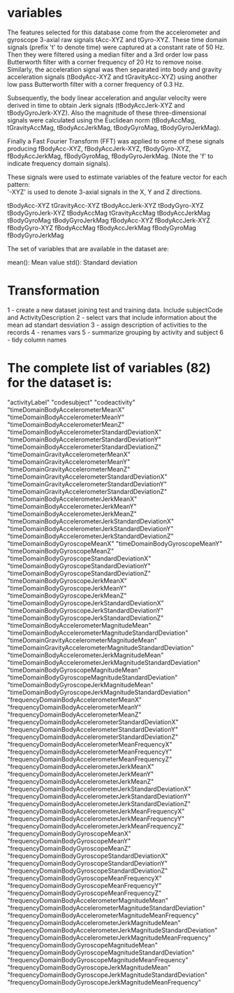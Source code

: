 variables 
===========

The features selected for this database come from the accelerometer and gyroscope 3-axial raw signals tAcc-XYZ and tGyro-XYZ. These time domain signals (prefix 't' to denote time) were captured at a constant rate of 50 Hz. Then they were filtered using a median filter and a 3rd order low pass Butterworth filter with a corner frequency of 20 Hz to remove noise. Similarly, the acceleration signal was then separated into body and gravity acceleration signals (tBodyAcc-XYZ and tGravityAcc-XYZ) using another low pass Butterworth filter with a corner frequency of 0.3 Hz. 

Subsequently, the body linear acceleration and angular velocity were derived in time to obtain Jerk signals (tBodyAccJerk-XYZ and tBodyGyroJerk-XYZ). Also the magnitude of these three-dimensional signals were calculated using the Euclidean norm (tBodyAccMag, tGravityAccMag, tBodyAccJerkMag, tBodyGyroMag, tBodyGyroJerkMag). 

Finally a Fast Fourier Transform (FFT) was applied to some of these signals producing fBodyAcc-XYZ, fBodyAccJerk-XYZ, fBodyGyro-XYZ, fBodyAccJerkMag, fBodyGyroMag, fBodyGyroJerkMag. (Note the 'f' to indicate frequency domain signals). 

These signals were used to estimate variables of the feature vector for each pattern:  
'-XYZ' is used to denote 3-axial signals in the X, Y and Z directions.

tBodyAcc-XYZ
tGravityAcc-XYZ
tBodyAccJerk-XYZ
tBodyGyro-XYZ
tBodyGyroJerk-XYZ
tBodyAccMag
tGravityAccMag
tBodyAccJerkMag
tBodyGyroMag
tBodyGyroJerkMag
fBodyAcc-XYZ
fBodyAccJerk-XYZ
fBodyGyro-XYZ
fBodyAccMag
fBodyAccJerkMag
fBodyGyroMag
fBodyGyroJerkMag

The set of variables that are available in the dataset are: 

mean(): Mean value
std(): Standard deviation

Transformation
===========
1 - create a new dataset joining test and training data. Include subjectCode and ActivityDescription
2 - select vars that include information about the mean ad standart desviation
3 - assign description of activities to the records
4 - renames vars
5 - summarize grouping by activity and subject
6 - tidy column names

The complete list of variables (82) for the dataset is:
===========

"activityLabel"
"codesubject"
"codeactivity"
"timeDomainBodyAccelerometerMeanX"
"timeDomainBodyAccelerometerMeanY"
"timeDomainBodyAccelerometerMeanZ"
"timeDomainBodyAccelerometerStandardDeviationX"
"timeDomainBodyAccelerometerStandardDeviationY"
"timeDomainBodyAccelerometerStandardDeviationZ"
"timeDomainGravityAccelerometerMeanX"
"timeDomainGravityAccelerometerMeanY"
"timeDomainGravityAccelerometerMeanZ"
"timeDomainGravityAccelerometerStandardDeviationX"
"timeDomainGravityAccelerometerStandardDeviationY"
"timeDomainGravityAccelerometerStandardDeviationZ"
"timeDomainBodyAccelerometerJerkMeanX"
"timeDomainBodyAccelerometerJerkMeanY"
"timeDomainBodyAccelerometerJerkMeanZ"
"timeDomainBodyAccelerometerJerkStandardDeviationX"
"timeDomainBodyAccelerometerJerkStandardDeviationY"
"timeDomainBodyAccelerometerJerkStandardDeviationZ"
"timeDomainBodyGyroscopeMeanX"
"timeDomainBodyGyroscopeMeanY"
"timeDomainBodyGyroscopeMeanZ"
"timeDomainBodyGyroscopeStandardDeviationX"
"timeDomainBodyGyroscopeStandardDeviationY"
"timeDomainBodyGyroscopeStandardDeviationZ"
"timeDomainBodyGyroscopeJerkMeanX"
"timeDomainBodyGyroscopeJerkMeanY"
"timeDomainBodyGyroscopeJerkMeanZ"
"timeDomainBodyGyroscopeJerkStandardDeviationX"
"timeDomainBodyGyroscopeJerkStandardDeviationY"
"timeDomainBodyGyroscopeJerkStandardDeviationZ"
"timeDomainBodyAccelerometerMagnitudeMean"
"timeDomainBodyAccelerometerMagnitudeStandardDeviation"
"timeDomainGravityAccelerometerMagnitudeMean"
"timeDomainGravityAccelerometerMagnitudeStandardDeviation"
"timeDomainBodyAccelerometerJerkMagnitudeMean"
"timeDomainBodyAccelerometerJerkMagnitudeStandardDeviation"
"timeDomainBodyGyroscopeMagnitudeMean"
"timeDomainBodyGyroscopeMagnitudeStandardDeviation"
"timeDomainBodyGyroscopeJerkMagnitudeMean"
"timeDomainBodyGyroscopeJerkMagnitudeStandardDeviation"
"frequencyDomainBodyAccelerometerMeanX"
"frequencyDomainBodyAccelerometerMeanY"
"frequencyDomainBodyAccelerometerMeanZ"
"frequencyDomainBodyAccelerometerStandardDeviationX"
"frequencyDomainBodyAccelerometerStandardDeviationY"
"frequencyDomainBodyAccelerometerStandardDeviationZ"
"frequencyDomainBodyAccelerometerMeanFrequencyX"
"frequencyDomainBodyAccelerometerMeanFrequencyY"
"frequencyDomainBodyAccelerometerMeanFrequencyZ"
"frequencyDomainBodyAccelerometerJerkMeanX"
"frequencyDomainBodyAccelerometerJerkMeanY"
"frequencyDomainBodyAccelerometerJerkMeanZ"
"frequencyDomainBodyAccelerometerJerkStandardDeviationX"
"frequencyDomainBodyAccelerometerJerkStandardDeviationY"
"frequencyDomainBodyAccelerometerJerkStandardDeviationZ"
"frequencyDomainBodyAccelerometerJerkMeanFrequencyX"
"frequencyDomainBodyAccelerometerJerkMeanFrequencyY"
"frequencyDomainBodyAccelerometerJerkMeanFrequencyZ"
"frequencyDomainBodyGyroscopeMeanX"
"frequencyDomainBodyGyroscopeMeanY"
"frequencyDomainBodyGyroscopeMeanZ"
"frequencyDomainBodyGyroscopeStandardDeviationX"
"frequencyDomainBodyGyroscopeStandardDeviationY"
"frequencyDomainBodyGyroscopeStandardDeviationZ"
"frequencyDomainBodyGyroscopeMeanFrequencyX"
"frequencyDomainBodyGyroscopeMeanFrequencyY"
"frequencyDomainBodyGyroscopeMeanFrequencyZ"
"frequencyDomainBodyAccelerometerMagnitudeMean"
"frequencyDomainBodyAccelerometerMagnitudeStandardDeviation"
"frequencyDomainBodyAccelerometerMagnitudeMeanFrequency"
"frequencyDomainBodyAccelerometerJerkMagnitudeMean"
"frequencyDomainBodyAccelerometerJerkMagnitudeStandardDeviation"
"frequencyDomainBodyAccelerometerJerkMagnitudeMeanFrequency"
"frequencyDomainBodyGyroscopeMagnitudeMean"
"frequencyDomainBodyGyroscopeMagnitudeStandardDeviation"
"frequencyDomainBodyGyroscopeMagnitudeMeanFrequency"
"frequencyDomainBodyGyroscopeJerkMagnitudeMean"
"frequencyDomainBodyGyroscopeJerkMagnitudeStandardDeviation"
"frequencyDomainBodyGyroscopeJerkMagnitudeMeanFrequency"
